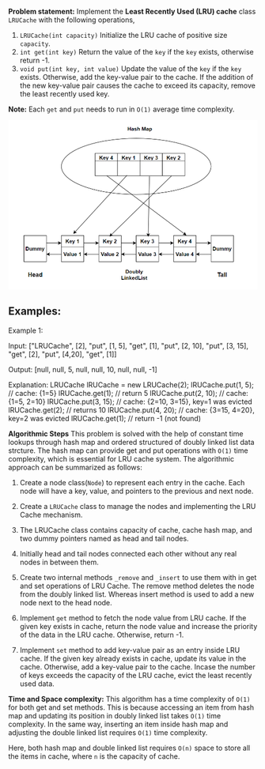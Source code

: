 **Problem statement:**
Implement the **Least Recently Used (LRU) cache** class `LRUCache` with the following operations,
 1. `LRUCache(int capacity)` Initialize the LRU cache of positive size `capacity`.
 2. `int get(int key)` Return the value of the `key` if the `key` exists, otherwise return -1.
 3. `void put(int key, int value)` Update the value of the `key` if the `key` exists. Otherwise, add the key-value pair to the cache. If the addition of the new key-value pair causes the cache to exceed its capacity, remove the least recently used key.
 

**Note:** Each `get` and `put` needs to run in `O(1)` average time complexity.

![Screenshot](../../../../images/lruCache.png)

## Examples:
Example 1:

Input:
["LRUCache", [2], "put", [1, 5],  "get", [1], "put", [2, 10], "put", [3, 15], "get", [2], "put", [4,20], "get", [1]]

Output:
[null, null, 5, null, null, 10, null, null, -1]

Explanation:
LRUCache lRUCache = new LRUCache(2);
lRUCache.put(1, 5);  // cache: {1=5}
lRUCache.get(1);      // return 5
lRUCache.put(2, 10);  // cache: {1=5, 2=10}
lRUCache.put(3, 15);  // cache: {2=10, 3=15}, key=1 was evicted
lRUCache.get(2);      // returns 10 
lRUCache.put(4, 20);  // cache: {3=15, 4=20}, key=2 was evicted
lRUCache.get(1);      // return -1 (not found)


**Algorithmic Steps**
This problem is solved with the help of constant time lookups through hash map and ordered structured of doubly linked list data strcture. The hash map can provide get and put operations with `O(1)` time complexity, which is essential for LRU cache system. The algorithmic approach can be summarized as follows: 

1. Create a node class(`Node`) to represent each entry in the cache. Each node will have a key, value, and pointers to the previous and next node.
   
2. Create a `LRUCache` class to manage the nodes and implementing the LRU Cache mechanism. 
   
3. The LRUCache class contains capacity of cache, cache hash map, and two dummy pointers named as head and tail nodes.
    
4. Initially head and tail nodes connected each other without any real nodes in between them. 
   
5. Create two internal methods `_remove` and `_insert` to use them with in get and set operations of LRU Cache. The remove method deletes the node from the doubly linked list. Whereas insert method is used to add a new node next to the head node. 

6. Implement `get` method to fetch the node value from LRU cache. If the given key exists in cache, return the node value and increase the priority of the data in the LRU cache. Otherwise, return -1.
   
7. Implement `set` method to add key-value pair as an entry inside LRU cache. If the given key already exists in cache, update its value in the cache. Otherwise, add a key-value pair to the cache. Incase the number of keys exceeds the capacity of the LRU cache, evict the least recently used data.   

**Time and Space complexity:**
This algorithm has a time complexity of `O(1)` for both get and set methods. This is because accessing an item from hash map and updating its position in doubly linked list takes `O(1)` time complexity. In the same way, inserting an item inside hash map and adjusting the double linked list requires `O(1)` time complexity.

Here, both hash map and double linked list requires `O(n)` space to store all the items in cache, where `n` is the capacity of cache.
